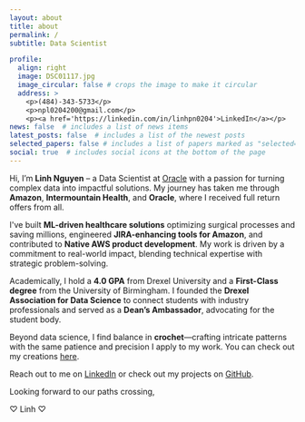 ```yaml
---
layout: about
title: about
permalink: /
subtitle: Data Scientist

profile:
  align: right
  image: DSC01117.jpg 
  image_circular: false # crops the image to make it circular
  address: >
    <p>(484)-343-5733</p>
    <p>npl0204200@gmail.com</p>
    <p><a href='https://linkedin.com/in/linhpn0204'>LinkedIn</a></p>
news: false  # includes a list of news items
latest_posts: false  # includes a list of the newest posts
selected_papers: false # includes a list of papers marked as "selected={true}"
social: true  # includes social icons at the bottom of the page
---
```


Hi, I’m **Linh Nguyen** – a Data Scientist at [Oracle](https://www.oracle.com/) with a passion for turning complex data into impactful solutions. My journey has taken me through **Amazon**, **Intermountain Health**, and **Oracle**, where I received full return offers from all.  

I've built **ML-driven healthcare solutions** optimizing surgical processes and saving millions, engineered **JIRA-enhancing tools for Amazon**, and contributed to **Native AWS product development**. My work is driven by a commitment to real-world impact, blending technical expertise with strategic problem-solving.  

Academically, I hold a **4.0 GPA** from Drexel University and a **First-Class degree** from the University of Birmingham. I founded the **Drexel Association for Data Science** to connect students with industry professionals and served as a **Dean’s Ambassador**, advocating for the student body.  

Beyond data science, I find balance in **crochet**—crafting intricate patterns with the same patience and precision I apply to my work. You can check out my creations [here](https://www.instagram.com/linhcorner/).  

Reach out to me on [LinkedIn](https://linkedin.com/in/linhpn0204) or check out my projects on [GitHub](https://github.com/npl0204).

Looking forward to our paths crossing,

♡ Linh ♡
